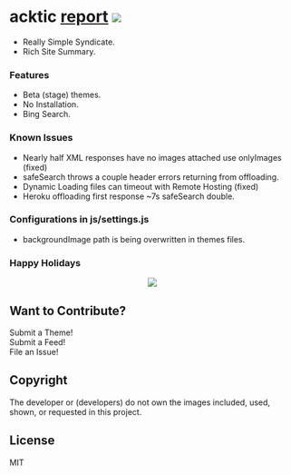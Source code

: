 # acktic <a href='https://gtmetrix.com/reports/acktic.github.io/NszsOlOm/' target='_blank'>report</a> <img src='https://img.shields.io/github/license/acktic/acktic.github.io?style=social'>

  - Really Simple Syndicate.
  - Rich Site Summary.

### Features

* Beta (stage) themes.
* No Installation.
* Bing Search.

### Known Issues

* Nearly half XML responses have no images attached use onlyImages (fixed)
* safeSearch throws a couple header errors returning from offloading.
* Dynamic Loading files can timeout with Remote Hosting (fixed)
* Heroku offloading first response ~7s safeSearch double.

### Configurations in js/settings.js

* backgroundImage path is being overwritten in themes files.

### Happy Holidays

<p align='center'><img src='screenshots/InDepth-min.gif'></p>


Want to Contribute?
----

Submit a Theme!<br>
Submit a Feed!<br>
File an Issue!<br>

Copyright
----

The developer or (developers) do not own the images included, used, shown, or requested in this project.

License
----

MIT
